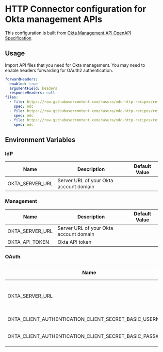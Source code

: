 # HTTP Connector configuration for Okta management APIs

This configuration is built from [Okta Management API OpenAPI Specification](https://github.com/okta/okta-management-openapi-spec).

## Usage

Import API files that you need for Okta management. You may need to enable headers forwarding for OAuth2 authentication.

```yaml
forwardHeaders:
  enabled: true
  argumentField: headers
  responseHeaders: null
files:
  - file: https://raw.githubusercontent.com/hasura/ndc-http-recipes/refs/heads/main/recipes/okta/schema/idp.json
    spec: ndc
  - file: https://raw.githubusercontent.com/hasura/ndc-http-recipes/refs/heads/main/recipes/okta/schema/oauth.json
    spec: ndc
  - file: https://raw.githubusercontent.com/hasura/ndc-http-recipes/refs/heads/main/recipes/okta/schema/management.json
    spec: ndc
```

## Environment Variables

### IdP

| Name            | Description                            | Default Value |
| --------------- | -------------------------------------- | ------------- |
| OKTA_SERVER_URL | Server URL of your Okta account domain |               |

### Management

| Name            | Description                            | Default Value |
| --------------- | -------------------------------------- | ------------- |
| OKTA_SERVER_URL | Server URL of your Okta account domain |               |
| OKTA_API_TOKEN  | Okta API token                         |               |

### OAuth

| Name                                                    | Description                            | Default Value |
| ------------------------------------------------------- | -------------------------------------- | ------------- |
| OKTA_SERVER_URL                                         | Server URL of your Okta account domain |               |
| OKTA_CLIENT_AUTHENTICATION_CLIENT_SECRET_BASIC_USERNAME | OAuth2 Client ID                       |               |
| OKTA_CLIENT_AUTHENTICATION_CLIENT_SECRET_BASIC_PASSWORD | OAuth2 Client Secret                   |               |
